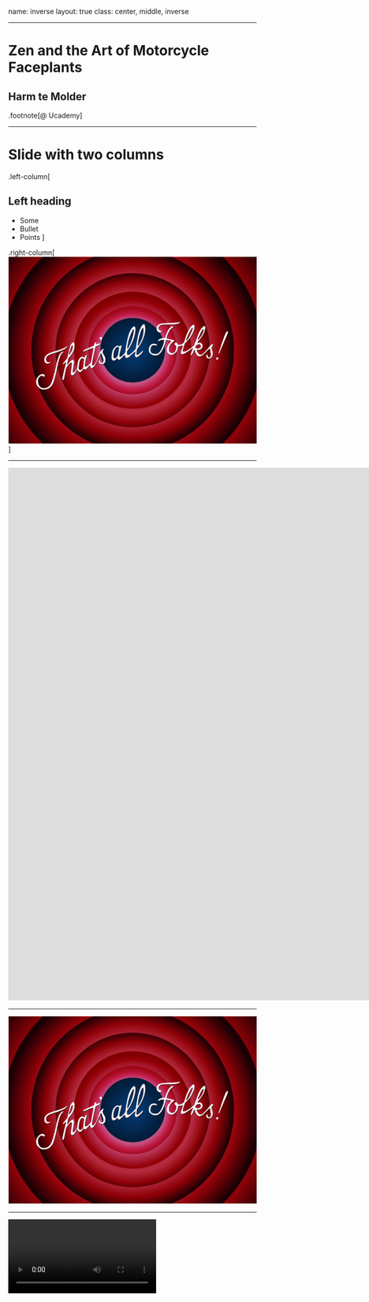 name: inverse
layout: true
class: center, middle, inverse

---

# Zen and the Art of Motorcycle Faceplants

## Harm te Molder

.footnote[@ Ucademy]

---

# Slide with two columns

.left-column[
## Left heading

- Some
- Bullet
- Points
]

.right-column[
![That's all Folks!](images/thats-all-folks.svg)
]

---

<iframe width="1920" height="1080" src="https://www.youtube.com/embed/b9434BoGkNQ?autoplay=1&controls=0&fs=0&modestbranding=1&rel=0" frameborder="0" allow="autoplay; encrypted-media;" allowfullscreen></iframe>

---

[![That's all Folks!](images/thats-all-folks.svg)](https://www.youtube.com/watch?v=b9434BoGkNQ "That's all Folks!")

---

![That's all Folks!](videos/thats-all-folks.mp4)
